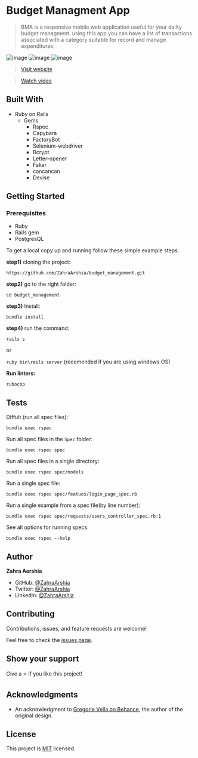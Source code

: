 # Budget Managment App

> BMA is a responsive mobile web application useful for your dailty budget managment. using this app you can have a list of transactions associated with a category suitable for record and manage expenditures.

![image](https://user-images.githubusercontent.com/78906545/177789050-7cf31488-c0d2-4dcc-8153-103ed6acce0c.png)
![image](https://user-images.githubusercontent.com/78906545/177788777-5c6b6491-a506-4f5c-a4cc-f3b95cddcd37.png)
![image](https://user-images.githubusercontent.com/78906545/177788692-952e264b-bc37-43f0-9a49-2776139d9dd5.png)

> [Visit website](https://budget-app-zm.herokuapp.com/)

> [Watch video]()

## Built With

- Ruby on Rails
  - Gems
    - Rspec
    - Capybara
    - FactoryBot
    - Selenium-webdriver
    - Bcrypt
    - Letter-opener
    - Faker
    - cancancan
    - Devise

## Getting Started

### Prerequisites
- Ruby
- Rails gem
- PostgresQL

To get a local copy up and running follow these simple example steps.

**step1)** cloning the project:

`https://github.com/ZahraArshia/budget_management.git`

**step2)** go to the right folder:

`cd budget_management`

**step3)** Install:

`bundle install`

**step4)** run the command:

`rails s`

or

`ruby bin\rails server` (recomended if you are using windows OS)

**Run linters:**

`rubocop`

## Tests
Diffult (run all spec files):

`bundle exec rspec`

Run all spec files in the `Spec` folder:

`bundle exec rspec spec`

Run all spec files in a single directory:

`bundle exec rspec spec/models`

Run a single spec file:

`bundle exec rspec spec/featues/login_page_spec.rb`

Run a single example from a spec file(by line number):

`bundle exec rspec spec/requests/users_controller_spec.rb:1`

See all options for running specs:

`bundle exec rspec --help`

## Author

**Zahra Aershia**

- GitHub: [@ZahraArshia](https://github.com/ZahraArshia)
- Twitter: [@ZahraArshia](https://twitter.com/ZahraArshia)
- LinkedIn: [@ZahraArshia](https://www.linkedin.com/in/ZahraArshia/)

## Contributing

Contributions, issues, and feature requests are welcome!

Feel free to check the [issues page](../../issues/).

## Show your support

Give a ⭐️ if you like this project!

## Acknowledgments
-  An acknowledgment to [Gregorie Vella on Behance](https://www.behance.net/gregoirevella), the author of the original design.

## License

This project is [MIT](./MIT.md) licensed.

